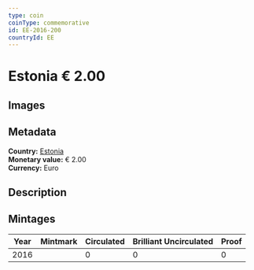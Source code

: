 ```yaml
---
type: coin
coinType: commemorative
id: EE-2016-200
countryId: EE
---
```


# Estonia € 2.00

## Images


## Metadata

**Country:** [Estonia](../../Countries/Estonia/index.md)\
**Monetary value:** € 2.00\
**Currency:** Euro

## Description


## Mintages

| Year | Mintmark | Circulated | Brilliant Uncirculated | Proof |
| ---- | -------- | ---------- | ---------------------- | ----- |
| 2016 |  | 0| 0 | 0 |
